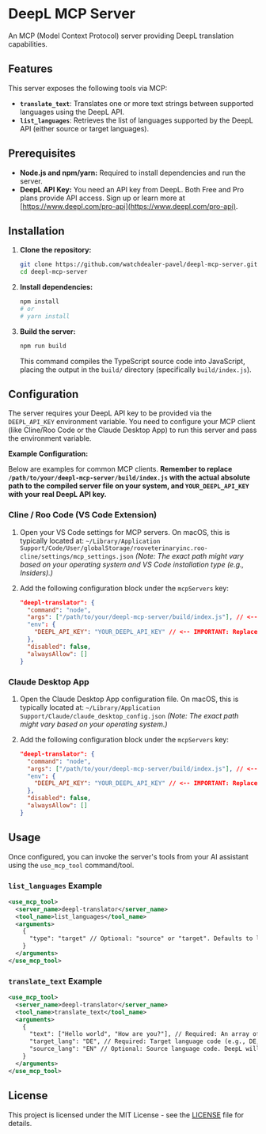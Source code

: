 # DeepL MCP Server

An MCP (Model Context Protocol) server providing DeepL translation capabilities.

## Features

This server exposes the following tools via MCP:

*   **`translate_text`**: Translates one or more text strings between supported languages using the DeepL API.
*   **`list_languages`**: Retrieves the list of languages supported by the DeepL API (either source or target languages).

## Prerequisites

*   **Node.js and npm/yarn:** Required to install dependencies and run the server.
*   **DeepL API Key:** You need an API key from DeepL. Both Free and Pro plans provide API access. Sign up or learn more at [https://www.deepl.com/pro-api](https://www.deepl.com/pro-api).

## Installation

1.  **Clone the repository:**
    ```bash
    git clone https://github.com/watchdealer-pavel/deepl-mcp-server.git
    cd deepl-mcp-server
    ```

2.  **Install dependencies:**
    ```bash
    npm install
    # or
    # yarn install
    ```

3.  **Build the server:**
    ```bash
    npm run build
    ```
    This command compiles the TypeScript source code into JavaScript, placing the output in the `build/` directory (specifically `build/index.js`).

## Configuration

The server requires your DeepL API key to be provided via the `DEEPL_API_KEY` environment variable. You need to configure your MCP client (like Cline/Roo Code or the Claude Desktop App) to run this server and pass the environment variable.

**Example Configuration:**

Below are examples for common MCP clients. **Remember to replace `/path/to/your/deepl-mcp-server/build/index.js` with the actual absolute path to the compiled server file on your system, and `YOUR_DEEPL_API_KEY` with your real DeepL API key.**

### Cline / Roo Code (VS Code Extension)

1.  Open your VS Code settings for MCP servers. On macOS, this is typically located at:
    `~/Library/Application Support/Code/User/globalStorage/rooveterinaryinc.roo-cline/settings/mcp_settings.json`
    *(Note: The exact path might vary based on your operating system and VS Code installation type (e.g., Insiders).)*

2.  Add the following configuration block under the `mcpServers` key:

    ```json
    "deepl-translator": {
      "command": "node",
      "args": ["/path/to/your/deepl-mcp-server/build/index.js"], // <-- IMPORTANT: Replace with the ACTUAL absolute path to build/index.js
      "env": {
        "DEEPL_API_KEY": "YOUR_DEEPL_API_KEY" // <-- IMPORTANT: Replace with your DeepL API Key
      },
      "disabled": false,
      "alwaysAllow": []
    }
    ```

### Claude Desktop App

1.  Open the Claude Desktop App configuration file. On macOS, this is typically located at:
    `~/Library/Application Support/Claude/claude_desktop_config.json`
    *(Note: The exact path might vary based on your operating system.)*

2.  Add the following configuration block under the `mcpServers` key:

    ```json
    "deepl-translator": {
      "command": "node",
      "args": ["/path/to/your/deepl-mcp-server/build/index.js"], // <-- IMPORTANT: Replace with the ACTUAL absolute path to build/index.js
      "env": {
        "DEEPL_API_KEY": "YOUR_DEEPL_API_KEY" // <-- IMPORTANT: Replace with your DeepL API Key
      },
      "disabled": false,
      "alwaysAllow": []
    }
    ```

## Usage

Once configured, you can invoke the server's tools from your AI assistant using the `use_mcp_tool` command/tool.

### `list_languages` Example

```xml
<use_mcp_tool>
  <server_name>deepl-translator</server_name>
  <tool_name>list_languages</tool_name>
  <arguments>
    {
      "type": "target" // Optional: "source" or "target". Defaults to listing all if omitted.
    }
  </arguments>
</use_mcp_tool>
```

### `translate_text` Example

```xml
<use_mcp_tool>
  <server_name>deepl-translator</server_name>
  <tool_name>translate_text</tool_name>
  <arguments>
    {
      "text": ["Hello world", "How are you?"], // Required: An array of strings to translate
      "target_lang": "DE", // Required: Target language code (e.g., DE, FR, ES)
      "source_lang": "EN" // Optional: Source language code. DeepL will auto-detect if omitted.
    }
  </arguments>
</use_mcp_tool>
```

## License

This project is licensed under the MIT License - see the [LICENSE](LICENSE) file for details.
